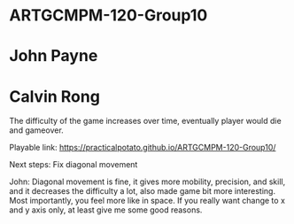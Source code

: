 # ARTGCMPM-120-Group10
# John Payne
# Calvin Rong

The difficulty of the game increases over time, eventually player would die and gameover.

Playable link:
https://practicalpotato.github.io/ARTGCMPM-120-Group10/


Next steps: Fix diagonal movement

John: Diagonal movement is fine, it gives more mobility, precision, and skill, and it decreases the difficulty a lot, also made game bit more interesting. Most importantly, you feel more like in space. If you really want change to x and y axis only, at least give me some good reasons.
